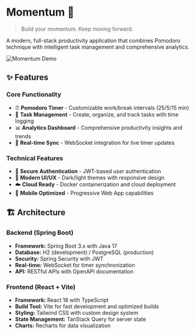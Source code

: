 # Momentum 🚀

> Build your momentum. Keep moving forward.

A modern, full-stack productivity application that combines Pomodoro technique with intelligent task management and comprehensive analytics.

![Momentum Demo](https://via.placeholder.com/800x400/6366f1/ffffff?text=Momentum+Dashboard)

## ✨ Features

### Core Functionality
- ⏰ **Pomodoro Timer** - Customizable work/break intervals (25/5/15 min)
- 📝 **Task Management** - Create, organize, and track tasks with time logging
- 📊 **Analytics Dashboard** - Comprehensive productivity insights and trends
- 🔄 **Real-time Sync** - WebSocket integration for live timer updates

### Technical Features
- 🔐 **Secure Authentication** - JWT-based user authentication
- 🎨 **Modern UI/UX** - Dark/light themes with responsive design
- ☁️ **Cloud Ready** - Docker containerization and cloud deployment
- 📱 **Mobile Optimized** - Progressive Web App capabilities

## 🏗️ Architecture

### Backend (Spring Boot)
- **Framework:** Spring Boot 3.x with Java 17
- **Database:** H2 (development) / PostgreSQL (production)
- **Security:** Spring Security with JWT
- **Real-time:** WebSocket for timer synchronization
- **API:** RESTful APIs with OpenAPI documentation

### Frontend (React + Vite)
- **Framework:** React 18 with TypeScript
- **Build Tool:** Vite for fast development and optimized builds
- **Styling:** Tailwind CSS with custom design system
- **State Management:** TanStack Query for server state
- **Charts:** Recharts for data visualization
